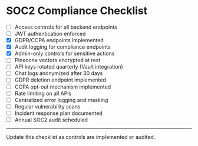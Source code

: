 # SOC2 Compliance Checklist

- [ ] Access controls for all backend endpoints
- [ ] JWT authentication enforced
- [x] GDPR/CCPA endpoints implemented
- [x] Audit logging for compliance endpoints
- [x] Admin-only controls for sensitive actions
- [ ] Pinecone vectors encrypted at rest
- [ ] API keys rotated quarterly (Vault integration)
- [ ] Chat logs anonymized after 30 days
- [ ] GDPR deletion endpoint implemented
- [ ] CCPA opt-out mechanism implemented
- [ ] Rate limiting on all APIs
- [ ] Centralized error logging and masking
- [ ] Regular vulnerability scans
- [ ] Incident response plan documented
- [ ] Annual SOC2 audit scheduled

---
Update this checklist as controls are implemented or audited.
